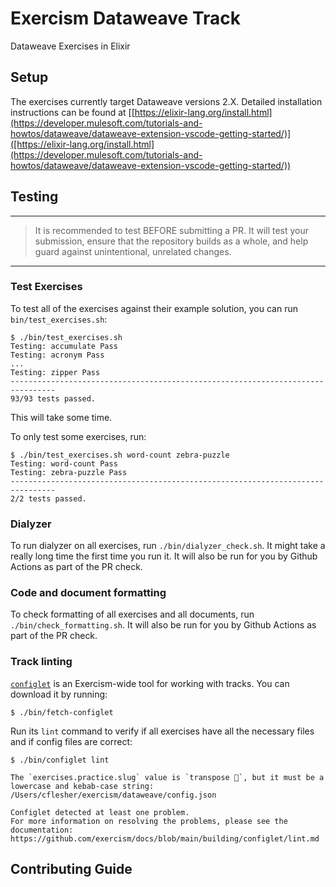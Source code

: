 # Exercism Dataweave Track

Dataweave Exercises in Elixir

## Setup

The exercises currently target Dataweave versions 2.X. Detailed installation instructions can be found at
[[https://elixir-lang.org/install.html](https://developer.mulesoft.com/tutorials-and-howtos/dataweave/dataweave-extension-vscode-getting-started/)]([https://elixir-lang.org/install.html](https://developer.mulesoft.com/tutorials-and-howtos/dataweave/dataweave-extension-vscode-getting-started/))

## Testing

---

> It is recommended to test BEFORE submitting a PR. It will test your submission, ensure
> that the repository builds as a whole, and help guard against unintentional, unrelated changes.

---

### Test Exercises

To test all of the exercises against their example solution, you can run `bin/test_exercises.sh`:

```shell
$ ./bin/test_exercises.sh
Testing: accumulate Pass
Testing: acronym Pass
...
Testing: zipper Pass
--------------------------------------------------------------------------------
93/93 tests passed.
```

This will take some time.

To only test some exercises, run:

```shell
$ ./bin/test_exercises.sh word-count zebra-puzzle
Testing: word-count Pass
Testing: zebra-puzzle Pass
--------------------------------------------------------------------------------
2/2 tests passed.
```

### Dialyzer

To run dialyzer on all exercises, run `./bin/dialyzer_check.sh`. It might take a really long time the first time you run it. It will also be run for you by Github Actions as part of the PR check.

### Code and document formatting

To check formatting of all exercises and all documents, run `./bin/check_formatting.sh`. It will also be run for you by Github Actions as part of the PR check.

### Track linting

[`configlet`](https://github.com/exercism/configlet) is an Exercism-wide tool for working with tracks. You can download it by running:

```shell
$ ./bin/fetch-configlet
```

Run its `lint` command to verify if all exercises have all the necessary files and if config files are correct:

```shell
$ ./bin/configlet lint

The `exercises.practice.slug` value is `transpose 🙂`, but it must be a lowercase and kebab-case string:
/Users/cflesher/exercism/dataweave/config.json

Configlet detected at least one problem.
For more information on resolving the problems, please see the documentation:
https://github.com/exercism/docs/blob/main/building/configlet/lint.md
```

## Contributing Guide
